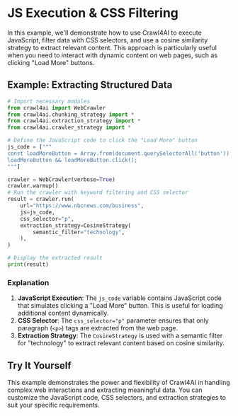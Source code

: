 # JS Execution & CSS Filtering

In this example, we'll demonstrate how to use Crawl4AI to execute JavaScript, filter data with CSS selectors, and use a cosine similarity strategy to extract relevant content. This approach is particularly useful when you need to interact with dynamic content on web pages, such as clicking "Load More" buttons.

## Example: Extracting Structured Data

```python
# Import necessary modules
from crawl4ai import WebCrawler
from crawl4ai.chunking_strategy import *
from crawl4ai.extraction_strategy import *
from crawl4ai.crawler_strategy import *

# Define the JavaScript code to click the "Load More" button
js_code = ["""
const loadMoreButton = Array.from(document.querySelectorAll('button')).find(button => button.textContent.includes('Load More'));
loadMoreButton && loadMoreButton.click();
"""]

crawler = WebCrawler(verbose=True)
crawler.warmup()
# Run the crawler with keyword filtering and CSS selector
result = crawler.run(
    url="https://www.nbcnews.com/business",
    js=js_code,
    css_selector="p",
    extraction_strategy=CosineStrategy(
        semantic_filter="technology",
    ),
)

# Display the extracted result
print(result)
```

### Explanation

1. **JavaScript Execution**: The `js_code` variable contains JavaScript code that simulates clicking a "Load More" button. This is useful for loading additional content dynamically.
2. **CSS Selector**: The `css_selector="p"` parameter ensures that only paragraph (`<p>`) tags are extracted from the web page.
3. **Extraction Strategy**: The `CosineStrategy` is used with a semantic filter for "technology" to extract relevant content based on cosine similarity.

## Try It Yourself

This example demonstrates the power and flexibility of Crawl4AI in handling complex web interactions and extracting meaningful data. You can customize the JavaScript code, CSS selectors, and extraction strategies to suit your specific requirements.
